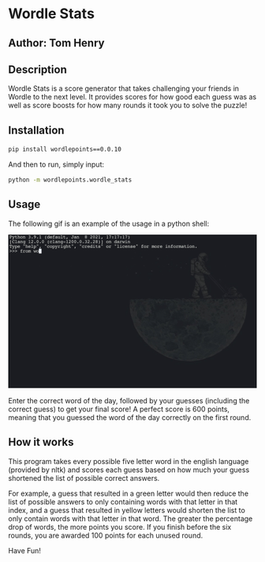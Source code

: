 # Wordle Stats
## Author: Tom Henry

## Description
Wordle Stats is a score generator that takes challenging your friends in Wordle to the next level. It provides scores for how good each guess was as well as score boosts for how many rounds it took you to solve the puzzle!

## Installation
```bash
pip install wordlepoints==0.0.10
```

And then to run, simply input:
```bash
python -m wordlepoints.wordle_stats
```
## Usage
The following gif is an example of the usage in a python shell:

![](wordlepoints.gif)

Enter the correct word of the day, followed by your guesses (including the correct guess) to get your final score! A perfect score is 600 points, meaning that you guessed the word of the day correctly on the first round.

## How it works
This program takes every possible five letter word in the english language (provided by nltk) and scores each guess based on how much your guess shortened the list of possible correct answers.

For example, a guess that resulted in a green letter would then reduce the list of possible answers to only containing words with that letter in that index, and a guess that resulted in yellow letters would shorten the list to only contain words with that letter in that word. The greater the percentage drop of words, the more points you score. If you finish before the six rounds, you are awarded 100 points for each unused round.

Have Fun!

